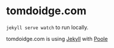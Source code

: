 # tomdoidge.com

```jekyll serve watch``` to run locally.

tomdoidge.com is using [Jekyll](https://github.com/jekyll/jekyll) with [Poole](https://github.com/poole/poole)